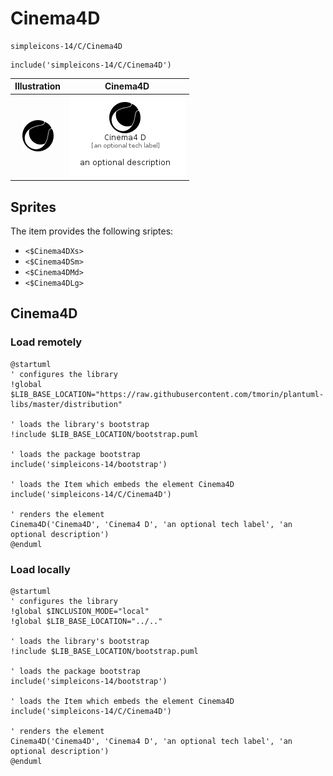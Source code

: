 # Cinema4D


```text
simpleicons-14/C/Cinema4D
```

```text
include('simpleicons-14/C/Cinema4D')
```



| Illustration | Cinema4D |
| :---: | :---: |
| ![illustration for Illustration](../../simpleicons-14/C/Cinema4D.png) | ![illustration for Cinema4D](../../simpleicons-14/C/Cinema4D.Local.png) |



## Sprites
The item provides the following sriptes:

- `<$Cinema4DXs>`
- `<$Cinema4DSm>`
- `<$Cinema4DMd>`
- `<$Cinema4DLg>`





## Cinema4D

### Load remotely
```plantuml
@startuml
' configures the library
!global $LIB_BASE_LOCATION="https://raw.githubusercontent.com/tmorin/plantuml-libs/master/distribution"

' loads the library's bootstrap
!include $LIB_BASE_LOCATION/bootstrap.puml

' loads the package bootstrap
include('simpleicons-14/bootstrap')

' loads the Item which embeds the element Cinema4D
include('simpleicons-14/C/Cinema4D')

' renders the element
Cinema4D('Cinema4D', 'Cinema4 D', 'an optional tech label', 'an optional description')
@enduml
```

### Load locally
```plantuml
@startuml
' configures the library
!global $INCLUSION_MODE="local"
!global $LIB_BASE_LOCATION="../.."

' loads the library's bootstrap
!include $LIB_BASE_LOCATION/bootstrap.puml

' loads the package bootstrap
include('simpleicons-14/bootstrap')

' loads the Item which embeds the element Cinema4D
include('simpleicons-14/C/Cinema4D')

' renders the element
Cinema4D('Cinema4D', 'Cinema4 D', 'an optional tech label', 'an optional description')
@enduml
```


